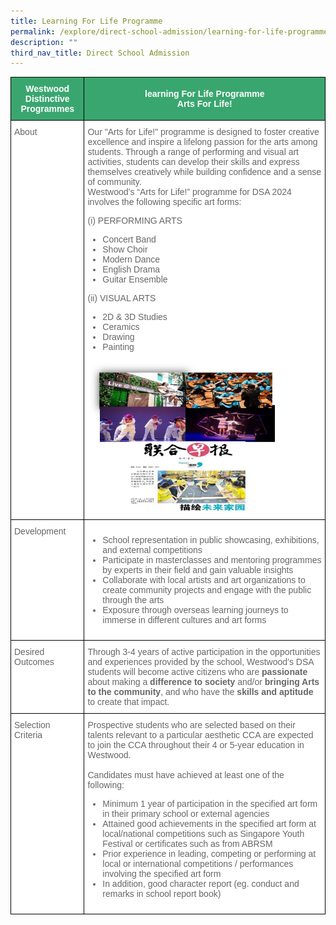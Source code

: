 ```yaml
---
title: Learning For Life Programme
permalink: /explore/direct-school-admission/learning-for-life-programme/
description: ""
third_nav_title: Direct School Admission
---
```

<style type="text/css">
.tg  {border-collapse:collapse;border-spacing:0;}
.tg td{border-color:black;border-style:solid;border-width:1px;font-family:Arial, sans-serif;font-size:14px;
  overflow:hidden;padding:10px 5px;word-break:normal;}
.tg th{border-color:black;border-style:solid;border-width:1px;font-family:Arial, sans-serif;font-size:14px;
  font-weight:normal;overflow:hidden;padding:10px 5px;word-break:normal;}
.tg .tg-k0s0{background-color:#3AA66F;color:#FFF;font-weight:bold;text-align:center;vertical-align:middle}
.tg .tg-zqva{background-color:#FFF;color:#666;text-align:left;vertical-align:top}
.tg .tg-cmm0{background-color:#FFF;color:#666;text-align:left;vertical-align:top}
</style>
<table class="tg">
<thead>
  <tr>
    <th class="tg-k0s0"><span style="color:#FFF;background-color:#3AA66F">Westwood Distinctive Programmes</span></th>
    <th class="tg-k0s0"><span style="color:#FFF;background-color:#3AA66F">learning For Life Programme<br>Arts For Life!<br></span></th>
  </tr>
</thead>
<tbody>
	<tr>
    <td class="tg-zqva">About</td>
    <td class="tg-cmm0">Our "Arts for Life!" programme is designed to foster creative excellence and inspire a lifelong passion for the arts among students. Through a range of performing and visual art activities, students can develop their skills and express themselves creatively while building confidence and a sense of community. <br>Westwood’s “Arts for Life!” programme for DSA 2024 involves the following specific art forms:

(i)	PERFORMING ARTS<br>
<ul style="“list-style-type:disc”">
<li>Concert Band</li>
<li>Show Choir</li>
<li>Modern Dance</li>
<li>English Drama</li>
<li>Guitar Ensemble </li>
			</ul>
(ii)	VISUAL ARTS
<ul style="“list-style-type:disc”">
<li>2D &amp; 3D Studies</li>
<li>Ceramics</li>
<li>Drawing</li>
	<li>Painting</li></ul><img width="80%" src="/images/dsa%20llp3.png">
		</td>
  </tr>
  <tr>
    <td class="tg-zqva">Development</td><td class="tg-cmm0"><ul style="“list-style-type:disc”">
<li>School representation in public showcasing, exhibitions, and external competitions</li>
<li>Participate in masterclasses and mentoring programmes by experts in their field and gain valuable insights</li>
<li>Collaborate with local artists and art organizations to create community projects and engage with the public through the arts</li>
<li>Exposure through overseas learning journeys to immerse in different cultures and art forms</li></ul></td>
  </tr>
	 <tr><td class="tg-zqva">Desired Outcomes</td>
    <td class="tg-cmm0">
Through 3-4 years of active participation in the opportunities and experiences provided by the school, Westwood’s DSA students will become active citizens who are <b>passionate</b> about making a <b>difference to society</b> and/or <b>bringing Arts to the community</b>, and who have the <b>skills and aptitude</b> to create that impact.
			</td></tr><tr><td class="tg-zqva">Selection Criteria</td>
    <td class="tg-cmm0">Prospective students who are selected based on their talents relevant to a particular aesthetic CCA are expected to join the CCA throughout their 4 or 5-year education in Westwood. <br><br>Candidates must have achieved at least one of the following:<br>
<ul style="“list-style-type:disc”">
<li>Minimum 1 year of participation in the specified art form in their primary school or external agencies</li>
<li>Attained good achievements in the specified art form at local/national competitions such as Singapore Youth Festival or certificates such as from ABRSM</li>
<li>Prior experience in leading, competing or performing at local or international competitions / performances involving the specified art form</li>
<li>In addition, good character report (eg. conduct and remarks in school report book)</li></ul>
</td></tr></tbody>
</table>